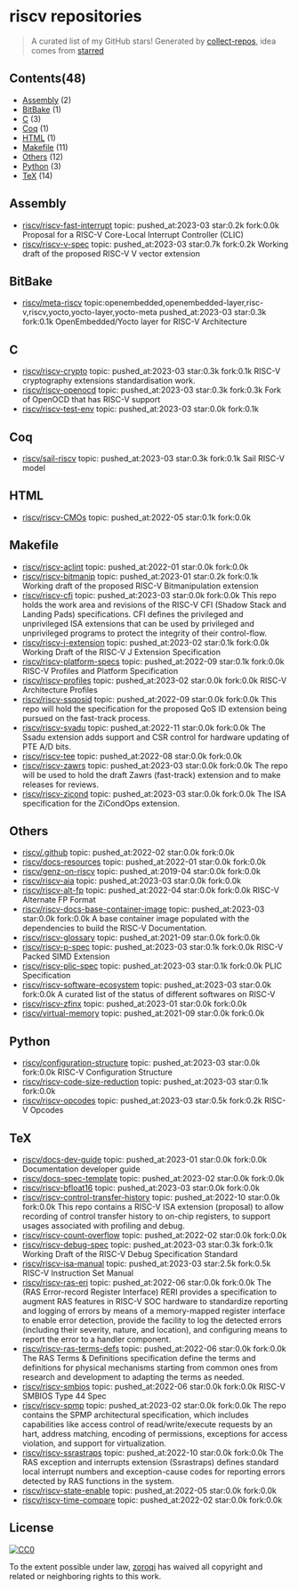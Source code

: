 # riscv repositories


> A curated list of my GitHub stars!  Generated by [collect-repos](https://github.com/zoroqi/collect-repos), idea comes from [starred](https://github.com/maguowei/starred)  


## Contents(48)

- [Assembly](#assembly) (2)
- [BitBake](#bitbake) (1)
- [C](#c) (3)
- [Coq](#coq) (1)
- [HTML](#html) (1)
- [Makefile](#makefile) (11)
- [Others](#others) (12)
- [Python](#python) (3)
- [TeX](#tex) (14)

## Assembly

- [riscv/riscv-fast-interrupt](https://github.com/riscv/riscv-fast-interrupt) topic: pushed_at:2023-03 star:0.2k fork:0.0k Proposal for a RISC-V Core-Local Interrupt Controller (CLIC)
- [riscv/riscv-v-spec](https://github.com/riscv/riscv-v-spec) topic: pushed_at:2023-03 star:0.7k fork:0.2k Working draft of the proposed RISC-V V vector extension

## BitBake

- [riscv/meta-riscv](https://github.com/riscv/meta-riscv) topic:openembedded,openembedded-layer,risc-v,riscv,yocto,yocto-layer,yocto-meta pushed_at:2023-03 star:0.3k fork:0.1k OpenEmbedded/Yocto layer for RISC-V Architecture

## C

- [riscv/riscv-crypto](https://github.com/riscv/riscv-crypto) topic: pushed_at:2023-03 star:0.3k fork:0.1k RISC-V cryptography extensions standardisation work.
- [riscv/riscv-openocd](https://github.com/riscv/riscv-openocd) topic: pushed_at:2023-03 star:0.3k fork:0.3k Fork of OpenOCD that has RISC-V support
- [riscv/riscv-test-env](https://github.com/riscv/riscv-test-env) topic: pushed_at:2023-03 star:0.0k fork:0.1k 

## Coq

- [riscv/sail-riscv](https://github.com/riscv/sail-riscv) topic: pushed_at:2023-03 star:0.3k fork:0.1k Sail RISC-V model

## HTML

- [riscv/riscv-CMOs](https://github.com/riscv/riscv-CMOs) topic: pushed_at:2022-05 star:0.1k fork:0.0k 

## Makefile

- [riscv/riscv-aclint](https://github.com/riscv/riscv-aclint) topic: pushed_at:2022-01 star:0.0k fork:0.0k 
- [riscv/riscv-bitmanip](https://github.com/riscv/riscv-bitmanip) topic: pushed_at:2023-01 star:0.2k fork:0.1k Working draft of the proposed RISC-V Bitmanipulation extension
- [riscv/riscv-cfi](https://github.com/riscv/riscv-cfi) topic: pushed_at:2023-03 star:0.0k fork:0.0k This repo holds the work area and revisions of the RISC-V CFI (Shadow Stack and Landing Pads) specifications. CFI defines the privileged and unprivileged ISA extensions that can be used by privileged and unprivileged programs to protect the integrity of their control-flow.
- [riscv/riscv-j-extension](https://github.com/riscv/riscv-j-extension) topic: pushed_at:2023-02 star:0.1k fork:0.0k Working Draft of the RISC-V J Extension Specification
- [riscv/riscv-platform-specs](https://github.com/riscv/riscv-platform-specs) topic: pushed_at:2022-09 star:0.1k fork:0.0k RISC-V Profiles and Platform Specification
- [riscv/riscv-profiles](https://github.com/riscv/riscv-profiles) topic: pushed_at:2023-02 star:0.0k fork:0.0k RISC-V Architecture Profiles
- [riscv/riscv-ssqosid](https://github.com/riscv/riscv-ssqosid) topic: pushed_at:2022-09 star:0.0k fork:0.0k This repo will hold the specification for the proposed QoS ID extension being pursued on the fast-track process.
- [riscv/riscv-svadu](https://github.com/riscv/riscv-svadu) topic: pushed_at:2022-11 star:0.0k fork:0.0k The Ssadu extension adds support and CSR control for hardware updating of PTE A/D bits.
- [riscv/riscv-tee](https://github.com/riscv/riscv-tee) topic: pushed_at:2022-08 star:0.0k fork:0.0k 
- [riscv/riscv-zawrs](https://github.com/riscv/riscv-zawrs) topic: pushed_at:2023-03 star:0.0k fork:0.0k The repo will be used to hold the draft Zawrs (fast-track) extension and to make releases for reviews. 
- [riscv/riscv-zicond](https://github.com/riscv/riscv-zicond) topic: pushed_at:2023-03 star:0.0k fork:0.0k The ISA specification for the ZiCondOps extension.

## Others

- [riscv/.github](https://github.com/riscv/.github) topic: pushed_at:2022-02 star:0.0k fork:0.0k 
- [riscv/docs-resources](https://github.com/riscv/docs-resources) topic: pushed_at:2022-01 star:0.0k fork:0.0k 
- [riscv/genz-on-riscv](https://github.com/riscv/genz-on-riscv) topic: pushed_at:2019-04 star:0.0k fork:0.0k 
- [riscv/riscv-aia](https://github.com/riscv/riscv-aia) topic: pushed_at:2023-03 star:0.0k fork:0.0k 
- [riscv/riscv-alt-fp](https://github.com/riscv/riscv-alt-fp) topic: pushed_at:2022-04 star:0.0k fork:0.0k RISC-V Alternate FP Format
- [riscv/riscv-docs-base-container-image](https://github.com/riscv/riscv-docs-base-container-image) topic: pushed_at:2023-03 star:0.0k fork:0.0k A base container image populated with the dependencies to build the RISC-V Documentation.
- [riscv/riscv-glossary](https://github.com/riscv/riscv-glossary) topic: pushed_at:2021-09 star:0.0k fork:0.0k 
- [riscv/riscv-p-spec](https://github.com/riscv/riscv-p-spec) topic: pushed_at:2023-03 star:0.1k fork:0.0k RISC-V Packed SIMD Extension
- [riscv/riscv-plic-spec](https://github.com/riscv/riscv-plic-spec) topic: pushed_at:2023-03 star:0.1k fork:0.0k PLIC Specification
- [riscv/riscv-software-ecosystem](https://github.com/riscv/riscv-software-ecosystem) topic: pushed_at:2023-03 star:0.0k fork:0.0k A curated list of the status of different softwares on RISC-V
- [riscv/riscv-zfinx](https://github.com/riscv/riscv-zfinx) topic: pushed_at:2023-01 star:0.0k fork:0.0k 
- [riscv/virtual-memory](https://github.com/riscv/virtual-memory) topic: pushed_at:2021-09 star:0.0k fork:0.0k 

## Python

- [riscv/configuration-structure](https://github.com/riscv/configuration-structure) topic: pushed_at:2023-03 star:0.0k fork:0.0k RISC-V Configuration Structure
- [riscv/riscv-code-size-reduction](https://github.com/riscv/riscv-code-size-reduction) topic: pushed_at:2023-03 star:0.1k fork:0.0k 
- [riscv/riscv-opcodes](https://github.com/riscv/riscv-opcodes) topic: pushed_at:2023-03 star:0.5k fork:0.2k RISC-V Opcodes

## TeX

- [riscv/docs-dev-guide](https://github.com/riscv/docs-dev-guide) topic: pushed_at:2023-01 star:0.0k fork:0.0k Documentation developer guide
- [riscv/docs-spec-template](https://github.com/riscv/docs-spec-template) topic: pushed_at:2023-02 star:0.0k fork:0.0k 
- [riscv/riscv-bfloat16](https://github.com/riscv/riscv-bfloat16) topic: pushed_at:2023-03 star:0.0k fork:0.0k 
- [riscv/riscv-control-transfer-history](https://github.com/riscv/riscv-control-transfer-history) topic: pushed_at:2022-10 star:0.0k fork:0.0k This repo contains a RISC-V ISA extension (proposal) to allow recording of control transfer history to on-chip registers, to support usages associated with profiling and debug.
- [riscv/riscv-count-overflow](https://github.com/riscv/riscv-count-overflow) topic: pushed_at:2022-02 star:0.0k fork:0.0k 
- [riscv/riscv-debug-spec](https://github.com/riscv/riscv-debug-spec) topic: pushed_at:2023-03 star:0.3k fork:0.1k Working Draft of the RISC-V Debug Specification Standard
- [riscv/riscv-isa-manual](https://github.com/riscv/riscv-isa-manual) topic: pushed_at:2023-03 star:2.5k fork:0.5k RISC-V Instruction Set Manual
- [riscv/riscv-ras-eri](https://github.com/riscv/riscv-ras-eri) topic: pushed_at:2022-06 star:0.0k fork:0.0k The (RAS Error-record Register Interface) RERI provides a specification to augment RAS features in RISC-V SOC hardware to standardize reporting and logging of errors by means of a memory-mapped register interface to enable error detection, provide the facility to log the detected errors (including their severity, nature, and location), and configuring means to report the error to a handler component.
- [riscv/riscv-ras-terms-defs](https://github.com/riscv/riscv-ras-terms-defs) topic: pushed_at:2022-06 star:0.0k fork:0.0k The RAS Terms & Definitions specification define the terms and definitions for physical mechanisms starting from common ones from research and development to adapting the terms as needed.
- [riscv/riscv-smbios](https://github.com/riscv/riscv-smbios) topic: pushed_at:2022-06 star:0.0k fork:0.0k RISC-V SMBIOS Type 44 Spec
- [riscv/riscv-spmp](https://github.com/riscv/riscv-spmp) topic: pushed_at:2023-02 star:0.0k fork:0.0k The repo contains the SPMP architectural specification, which includes capabilities like access control of read/write/execute requests by an hart, address matching, encoding of permissions, exceptions for access violation, and support for virtualization.
- [riscv/riscv-ssrastraps](https://github.com/riscv/riscv-ssrastraps) topic: pushed_at:2022-10 star:0.0k fork:0.0k The RAS exception and interrupts extension (Ssrastraps) defines standard local interrupt numbers and exception-cause codes for reporting errors detected by RAS functions in the system.
- [riscv/riscv-state-enable](https://github.com/riscv/riscv-state-enable) topic: pushed_at:2022-05 star:0.0k fork:0.0k 
- [riscv/riscv-time-compare](https://github.com/riscv/riscv-time-compare) topic: pushed_at:2022-02 star:0.0k fork:0.0k 


## License

[![CC0](http://mirrors.creativecommons.org/presskit/buttons/88x31/svg/cc-zero.svg)](https://creativecommons.org/publicdomain/zero/1.0/)

To the extent possible under law, [zoroqi](https://github.com/zoroqi) has waived all copyright and related or neighboring rights to this work.
